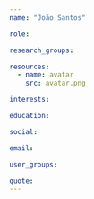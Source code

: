 ```yaml
---
name: "João Santos"

role:

research_groups:

resources:
  - name: avatar
    src: avatar.png

interests:

education:

social:

email:

user_groups:

quote:
---
```


